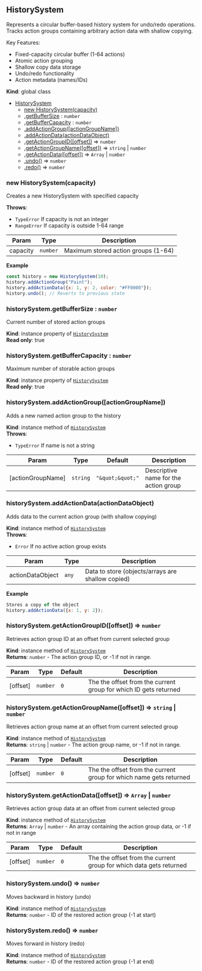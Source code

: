 <a name="HistorySystem"></a>

## HistorySystem
Represents a circular buffer-based history system for undo/redo operations.
Tracks action groups containing arbitrary action data with shallow copying.

Key Features:
- Fixed-capacity circular buffer (1-64 actions)
- Atomic action grouping
- Shallow copy data storage
- Undo/redo functionality
- Action metadata (names/IDs)

**Kind**: global class  

* [HistorySystem](#HistorySystem)
    * [new HistorySystem(capacity)](#new_HistorySystem_new)
    * [.getBufferSize](#HistorySystem+getBufferSize) : <code>number</code>
    * [.getBufferCapacity](#HistorySystem+getBufferCapacity) : <code>number</code>
    * [.addActionGroup([actionGroupName])](#HistorySystem+addActionGroup)
    * [.addActionData(actionDataObject)](#HistorySystem+addActionData)
    * [.getActionGroupID([offset])](#HistorySystem+getActionGroupID) ⇒ <code>number</code>
    * [.getActionGroupName([offset])](#HistorySystem+getActionGroupName) ⇒ <code>string</code> \| <code>number</code>
    * [.getActionData([offset])](#HistorySystem+getActionData) ⇒ <code>Array</code> \| <code>number</code>
    * [.undo()](#HistorySystem+undo) ⇒ <code>number</code>
    * [.redo()](#HistorySystem+redo) ⇒ <code>number</code>

<a name="new_HistorySystem_new"></a>

### new HistorySystem(capacity)
Creates a new HistorySystem with specified capacity

**Throws**:

- <code>TypeError</code> If capacity is not an integer
- <code>RangeError</code> If capacity is outside 1-64 range


| Param | Type | Description |
| --- | --- | --- |
| capacity | <code>number</code> | Maximum stored action groups (1-64) |

**Example**  
```js
const history = new HistorySystem(10);
history.addActionGroup("Paint");
history.addActionData({x: 1, y: 2, color: "#FF0000"});
history.undo(); // Reverts to previous state
```
<a name="HistorySystem+getBufferSize"></a>

### historySystem.getBufferSize : <code>number</code>
Current number of stored action groups

**Kind**: instance property of [<code>HistorySystem</code>](#HistorySystem)  
**Read only**: true  
<a name="HistorySystem+getBufferCapacity"></a>

### historySystem.getBufferCapacity : <code>number</code>
Maximum number of storable action groups

**Kind**: instance property of [<code>HistorySystem</code>](#HistorySystem)  
**Read only**: true  
<a name="HistorySystem+addActionGroup"></a>

### historySystem.addActionGroup([actionGroupName])
Adds a new named action group to the history

**Kind**: instance method of [<code>HistorySystem</code>](#HistorySystem)  
**Throws**:

- <code>TypeError</code> If name is not a string


| Param | Type | Default | Description |
| --- | --- | --- | --- |
| [actionGroupName] | <code>string</code> | <code>&quot;\&quot;\&quot;&quot;</code> | Descriptive name for the action group |

<a name="HistorySystem+addActionData"></a>

### historySystem.addActionData(actionDataObject)
Adds data to the current action group (with shallow copying)

**Kind**: instance method of [<code>HistorySystem</code>](#HistorySystem)  
**Throws**:

- <code>Error</code> If no active action group exists


| Param | Type | Description |
| --- | --- | --- |
| actionDataObject | <code>any</code> | Data to store (objects/arrays are shallow copied) |

**Example**  
```js
Stores a copy of the object
history.addActionData({x: 1, y: 2});
```
<a name="HistorySystem+getActionGroupID"></a>

### historySystem.getActionGroupID([offset]) ⇒ <code>number</code>
Retrieves action group ID at an offset from current selected group

**Kind**: instance method of [<code>HistorySystem</code>](#HistorySystem)  
**Returns**: <code>number</code> - The action group ID, or -1 if not in range.  

| Param | Type | Default | Description |
| --- | --- | --- | --- |
| [offset] | <code>number</code> | <code>0</code> | The the offset from the current group for which ID gets returned |

<a name="HistorySystem+getActionGroupName"></a>

### historySystem.getActionGroupName([offset]) ⇒ <code>string</code> \| <code>number</code>
Retrieves action group name at an offset from current selected group

**Kind**: instance method of [<code>HistorySystem</code>](#HistorySystem)  
**Returns**: <code>string</code> \| <code>number</code> - The action group name, or -1 if not in range.  

| Param | Type | Default | Description |
| --- | --- | --- | --- |
| [offset] | <code>number</code> | <code>0</code> | The the offset from the current group for which name gets returned |

<a name="HistorySystem+getActionData"></a>

### historySystem.getActionData([offset]) ⇒ <code>Array</code> \| <code>number</code>
Retrieves action group data at an offset from current selected group

**Kind**: instance method of [<code>HistorySystem</code>](#HistorySystem)  
**Returns**: <code>Array</code> \| <code>number</code> - An array containing the action group data, or -1 if not in range  

| Param | Type | Default | Description |
| --- | --- | --- | --- |
| [offset] | <code>number</code> | <code>0</code> | The the offset from the current group for which data gets returned |

<a name="HistorySystem+undo"></a>

### historySystem.undo() ⇒ <code>number</code>
Moves backward in history (undo)

**Kind**: instance method of [<code>HistorySystem</code>](#HistorySystem)  
**Returns**: <code>number</code> - ID of the restored action group (-1 at start)  
<a name="HistorySystem+redo"></a>

### historySystem.redo() ⇒ <code>number</code>
Moves forward in history (redo)

**Kind**: instance method of [<code>HistorySystem</code>](#HistorySystem)  
**Returns**: <code>number</code> - ID of the restored action group (-1 at end)  
